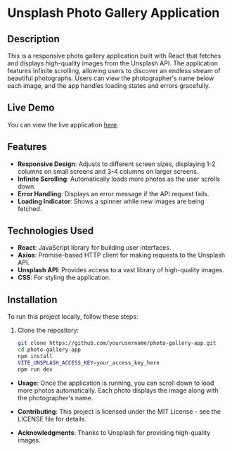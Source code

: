 # Unsplash Photo Gallery Application

## Description
This is a responsive photo gallery application built with React that fetches and displays high-quality images from the Unsplash API. The application features infinite scrolling, allowing users to discover an endless stream of beautiful photographs. Users can view the photographer's name below each image, and the app handles loading states and errors gracefully.

## Live Demo
You can view the live application [here](https://unsplash-photo-galleryy.netlify.app/).

## Features
- **Responsive Design**: Adjusts to different screen sizes, displaying 1-2 columns on small screens and 3-4 columns on larger screens.
- **Infinite Scrolling**: Automatically loads more photos as the user scrolls down.
- **Error Handling**: Displays an error message if the API request fails.
- **Loading Indicator**: Shows a spinner while new images are being fetched.

## Technologies Used
- **React**: JavaScript library for building user interfaces.
- **Axios**: Promise-based HTTP client for making requests to the Unsplash API.
- **Unsplash API**: Provides access to a vast library of high-quality images.
- **CSS**: For styling the application.

## Installation
To run this project locally, follow these steps:

1. Clone the repository:
   ```bash
   git clone https://github.com/yourusername/photo-gallery-app.git
   cd photo-gallery-app
   npm install
   VITE_UNSPLASH_ACCESS_KEY=your_access_key_here
   npm run dev
   
- **Usage**: Once the application is running, you can scroll down to load more photos automatically. Each photo displays the image along with the photographer's name.
  
- **Contributing**: This project is licensed under the MIT License - see the LICENSE file for details.
  
- **Acknowledgments**: Thanks to Unsplash for providing high-quality images.